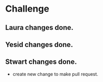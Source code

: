 # Challenge

## Laura changes done.

## Yesid changes done.

## Stwart changes done.
* create new change to make pull request.
